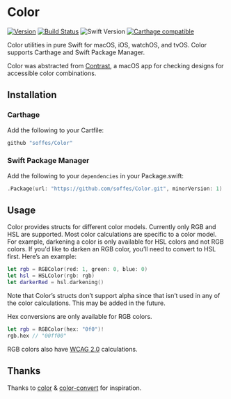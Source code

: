 # Color

[![Version](https://img.shields.io/github/release/soffes/Color.svg)](https://github.com/soffes/Color/releases)
[![Build Status](https://travis-ci.org/soffes/Color.svg?branch=master)](https://travis-ci.org/soffes/Color)
![Swift Version](https://img.shields.io/badge/swift-3.1-orange.svg)
[![Carthage compatible](https://img.shields.io/badge/Carthage-compatible-4BC51D.svg?style=flat)](https://github.com/Carthage/Carthage)

Color utilities in pure Swift for macOS, iOS, watchOS, and tvOS. Color supports Carthage and Swift Package Manager.

Color was abstracted from [Contrast](https://usecontrast.com), a macOS app for checking designs for accessible color combinations.


## Installation

### Carthage

Add the following to your Cartfile:

```ruby
github "soffes/Color"
```

### Swift Package Manager

Add the following to your `dependencies` in your Package.swift:

```swift
.Package(url: "https://github.com/soffes/Color.git", minorVersion: 1)
```


## Usage

Color provides structs for different color models. Currently only RGB and HSL are supported. Most color calculations are specific to a color model. For example, darkening a color is only available for HSL colors and not RGB colors. If you'd like to darken an RGB color, you’ll need to convert to HSL first. Here’s an example:

```swift
let rgb = RGBColor(red: 1, green: 0, blue: 0)
let hsl = HSLColor(rgb: rgb)
let darkerRed = hsl.darkening()
```

Note that Color’s structs don’t support alpha since that isn’t used in any of the color calculations. This may be added in the future.

Hex conversions are only available for RGB colors.

```swift
let rgb = RGBColor(hex: "0f0")!
rgb.hex // "00ff00"
```

RGB colors also have [WCAG 2.0](https://www.w3.org/TR/WCAG20) calculations.


## Thanks

Thanks to [color](https://github.com/Qix-/color) & [color-convert](https://github.com/Qix-/color-convert) for inspiration.
